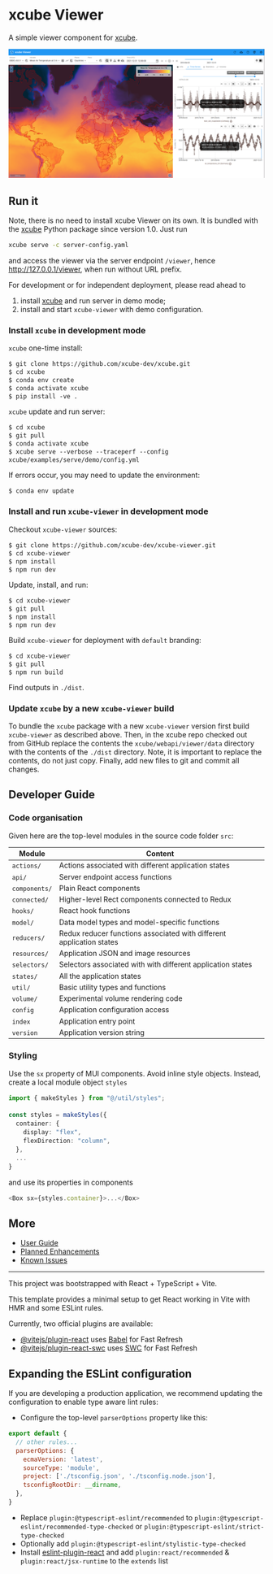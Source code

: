 # xcube Viewer

A simple viewer component for [xcube](https://xcube-dev.github.io/xcube-viewer/).

![xcube-viewer](./docs/assets/images/xcube-viewer.png)

## Run it

Note, there is no need to install xcube Viewer on its own.
It is bundled with the [xcube](https://github.com/xcube-dev/xcube)
Python package since version 1.0. Just run
```bash
xcube serve -c server-config.yaml
```
and access the viewer via the server endpoint `/viewer`,
hence http://127.0.0.1/viewer, when run without URL prefix.

For development or for independent deployment, please read ahead to

1. install [xcube](https://github.com/xcube-dev/xcube) and run server in demo mode;
2. install and start `xcube-viewer` with demo configuration.

### Install `xcube` in development mode

`xcube` one-time install:

    $ git clone https://github.com/xcube-dev/xcube.git
    $ cd xcube
    $ conda env create
    $ conda activate xcube
    $ pip install -ve .  

`xcube` update and run server:

    $ cd xcube
    $ git pull
    $ conda activate xcube  
    $ xcube serve --verbose --traceperf --config xcube/examples/serve/demo/config.yml  

If errors occur, you may need to update the environment:

    $ conda env update

### Install and run `xcube-viewer` in development mode

Checkout `xcube-viewer` sources:

    $ git clone https://github.com/xcube-dev/xcube-viewer.git
    $ cd xcube-viewer
    $ npm install
    $ npm run dev

Update, install, and run:

    $ cd xcube-viewer
    $ git pull
    $ npm install
    $ npm run dev

Build `xcube-viewer` for deployment with `default` branding:

    $ cd xcube-viewer
    $ git pull
    $ npm run build

Find outputs in `./dist`.

### Update `xcube` by a new `xcube-viewer` build

To bundle the `xcube` package with a new `xcube-viewer` version first build 
`xcube-viewer` as described above.
Then, in the xcube repo checked out from GitHub replace the contents the 
`xcube/webapi/viewer/data` directory with the contents of the `./dist` 
directory. Note, it is important to replace the contents, 
do not just copy. 
Finally, add new files to git and commit all changes.  


## Developer Guide

### Code organisation

Given here are the top-level modules in the source code folder `src`:

| Module        | Content                                                              |
|---------------|----------------------------------------------------------------------|
| `actions/`    | Actions associated with different application states                 |
| `api/`        | Server endpoint access functions                                     |
| `components/` | Plain React components                                               |
| `connected/`  | Higher-level Rect components connected to Redux                      |
| `hooks/`      | React hook functions                                                 |
| `model/`      | Data model types and model-specific functions                        |
| `reducers/`   | Redux reducer functions associated with different application states |
| `resources/`  | Application JSON and image resources                                 |
| `selectors/`  | Selectors associated with with different application states          |
| `states/`     | All the application states                                           |
| `util/`       | Basic utility types and functions                                    |
| `volume/`     | Experimental volume rendering code                                   |
| `config`      | Application configuration access                                     |
| `index`       | Application entry point                                              |
| `version`     | Application version string                                           |


### Styling

Use the `sx` property of MUI components. Avoid inline style objects. Instead,
create a local module object `styles` 

```typescript
import { makeStyles } from "@/util/styles";

const styles = makeStyles({
  container: {
    display: "flex",
    flexDirection: "column",
  },
  ...
}
```

and use its properties in components

```typescript
<Box sx={styles.container}>...</Box>
```

## More

* [User Guide](https://xcube-dev.github.io/xcube-viewer/)
* [Planned Enhancements](https://github.com/xcube-dev/xcube-viewer/labels/enhancement)
* [Known Issues](https://github.com/xcube-dev/xcube-viewer/labels/bug)

--- 

This project was bootstrapped with React + TypeScript + Vite.

This template provides a minimal setup to get React working in Vite with HMR and some ESLint rules.

Currently, two official plugins are available:

- [@vitejs/plugin-react](https://github.com/vitejs/vite-plugin-react/blob/main/packages/plugin-react/README.md) uses [Babel](https://babeljs.io/) for Fast Refresh
- [@vitejs/plugin-react-swc](https://github.com/vitejs/vite-plugin-react-swc) uses [SWC](https://swc.rs/) for Fast Refresh

## Expanding the ESLint configuration

If you are developing a production application, we recommend updating the configuration to enable type aware lint rules:

- Configure the top-level `parserOptions` property like this:

```js
export default {
  // other rules...
  parserOptions: {
    ecmaVersion: 'latest',
    sourceType: 'module',
    project: ['./tsconfig.json', './tsconfig.node.json'],
    tsconfigRootDir: __dirname,
  },
}
```

- Replace `plugin:@typescript-eslint/recommended` to `plugin:@typescript-eslint/recommended-type-checked` or `plugin:@typescript-eslint/strict-type-checked`
- Optionally add `plugin:@typescript-eslint/stylistic-type-checked`
- Install [eslint-plugin-react](https://github.com/jsx-eslint/eslint-plugin-react) and add `plugin:react/recommended` & `plugin:react/jsx-runtime` to the `extends` list
